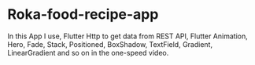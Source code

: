 # Roka-food-recipe-app
In this App I use, Flutter Http to get data from REST API, Flutter Animation, Hero, Fade, Stack, Positioned, BoxShadow, TextField, Gradient, LinearGradient and so on in the one-speed video.
